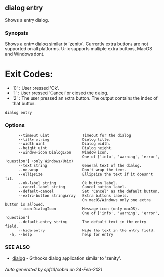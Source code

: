 ## dialog entry

Shows a entry dialog.

### Synopsis

Shows a entry dialog similar to 'zenity'.
Currently extra buttons are not supported on all platforms.
Unix supports multiple extra buttons, MacOS and Windows dont.

# Exit Codes:

- '0' : User pressed 'Ok'.
- '1' : User pressed 'Cancel' or closed the dialog.
- '2' : The user pressed an extra button.
		The output contains the index of that button.

```
dialog entry
```

### Options

```
      --timeout uint               Timeout for the dialog
      --title string               Dialog title.
      --width uint                 Dialog width.
      --height uint                Dialog height.
      --window-icon DialogIcon     Window icon.
                                   One of ['info', 'warning', 'error', 'question'] (only Windows/Unix)
      --text string                General text of the dialog.
      --no-wrap                    Don't wrap the text.
      --ellipsize                  Ellipsize the text if it doesn't fit.
      --ok-label string            Ok button label.
      --cancel-label string        Cancel button label.
      --default-cancel             Set 'Cancel' as the default button.
      --extra-button stringArray   Extra buttons labels.
                                   On macOS/Windows only one extra button is allowed.
      --icon DialogIcon            Message icon (only macOS).
                                   One of ['info', 'warning', 'error', 'question']
      --default-entry string       The default text in the entry field.
      --hide-entry                 Hide the text in the entry field.
  -h, --help                       help for entry
```

### SEE ALSO

* [dialog](dialog.md)	 - Githooks dialog application similar to 'zenity'.

###### Auto generated by spf13/cobra on 24-Feb-2021
